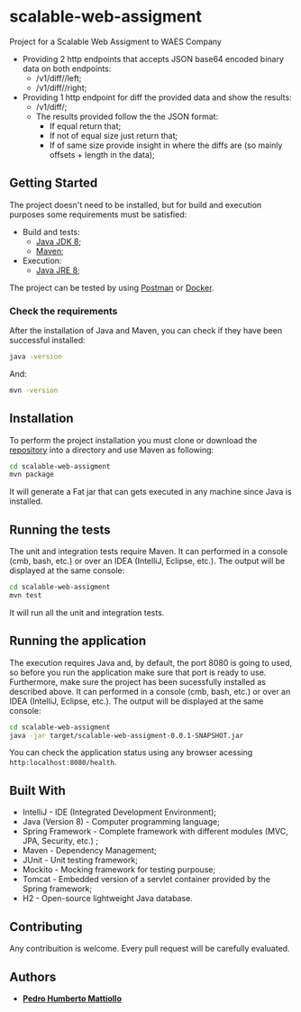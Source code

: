 # scalable-web-assigment
Project for a Scalable Web Assigment to WAES Company

- Providing 2 http endpoints that accepts JSON base64 encoded binary data on both endpoints:
  - <host>/v1/diff/<ID>/left;
  - <host>/v1/diff/<ID>/right;
- Providing 1 http endpoint for diff the provided data and show the results:
  - <host>/v1/diff/<ID>;
  - The results provided follow the the JSON format:
    - If equal return that;
    - If not of equal size just return that;
    - If of same size provide insight in where the diffs are (so mainly offsets + length in the data);
   
## Getting Started
The project doesn't need to be installed, but for build and execution purposes some requirements must be satisfied:
- Build and tests:
  - [Java JDK 8](https://www.java.com/ "Java Site");
  - [Maven](https://maven.apache.org/ "Maven Site");
- Execution:
  - [Java JRE 8](https://www.java.com/ "Java Site");
  
The project can be tested by using [Postman](https://www.getpostman.com/ "POSTMAN Site") or [Docker](https://www.docker.com/ "DOCKER Site").

### Check the requirements
After the installation of Java and Maven, you can check if they have been successful installed:
```sh
java -version
```
And:
```sh
mvn -version
```

## Installation
To perform the project installation you must clone or download the [repository](https://github.com/pmattiollo/scalable-web-assigment "Github repository") into a directory and use Maven as following:
```sh
cd scalable-web-assigment
mvn package
```
It will generate a Fat jar that can gets executed in any machine since Java is installed.

## Running the tests
The unit and integration tests require Maven. It can performed in a console (cmb, bash, etc.) or over an IDEA (IntelliJ, Eclipse, etc.). The output will be displayed at the same console:
```sh
cd scalable-web-assigment
mvn test
```
It will run all the unit and integration tests.

## Running the application
The execution requires Java and, by default, the port 8080 is going to used, so before you run the application make sure that port is ready to use. Furthermore, make sure the project has been sucessfully installed as described above. It can performed in a console (cmb, bash, etc.) or over an IDEA (IntelliJ, Eclipse, etc.). The output will be displayed at the same console:
```sh
cd scalable-web-assigment
java -jar target/scalable-web-assigment-0.0.1-SNAPSHOT.jar
```
You can check the application status using any browser acessing `http:localhost:8080/health`.


## Built With
- IntelliJ - IDE (Integrated Development Environment);
- Java (Version 8) - Computer programming language;
- Spring Framework - Complete framework with different modules (MVC, JPA, Security, etc.) ;
- Maven - Dependency Management;
- JUnit - Unit testing framework;
- Mockito - Mocking framework for testing purpouse;
- Tomcat - Embedded version of a servlet container provided by the Spring framework;
- H2 - Open-source lightweight Java database.

## Contributing
Any contribuition is welcome. Every pull request will be carefully evaluated.

## Authors
- **[Pedro Humberto Mattiollo](www.linkedin.com/in/pmattiollo)**
